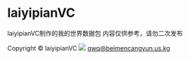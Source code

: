 # laiyipianVC
laiyipianVC制作的我的世界数据包
内容仅供参考，请勿二次发布

Copyright © laiyipianVC
![](https://www.beimencangyun.us.kg)
qwq@beimencangyun.us.kg
